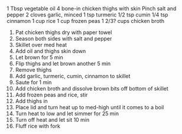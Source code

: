 

1 Tbsp vegetable oil
4 bone-in chicken thighs with skin
Pinch salt and pepper
2 cloves garlic, minced
1 tsp turmeric
1/2 tsp cumin
1/4 tsp cinnamon
1 cup rice
1 cup frozen peas
1 2/3? cups chicken broth


1. Pat chicken thighs dry with paper towel
2. Season both sides with salt and pepper
3. Skillet over med heat
4. Add oil and thighs skin down
5. Let brown for 5 min
6. Flip thighs and let brown another 5 min
7. Remove thighs
8. Add garlic, turmeric, cumin, cinnamon to skillet
9. Saute for 1 min
10. Add chicken broth and dissolve brown bits off bottom of skillet
11. Add frozen peas and rice, stir
12. Add thighs in
13. Place lid and turn heat up to med-high until it comes to a boil
14. Turn heat to low and let simmer for 25 min
15. Turn off heat and let sit 10 min
16. Fluff rice with fork